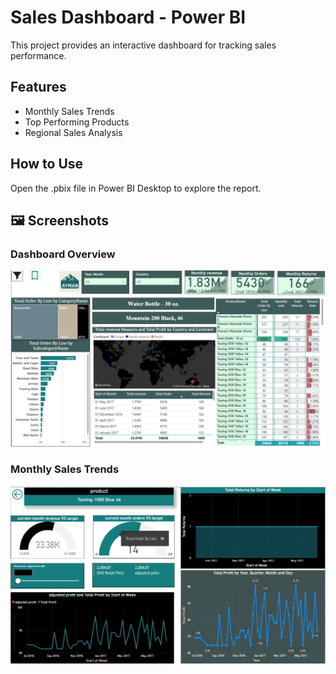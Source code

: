 # Sales Dashboard - Power BI
This project provides an interactive dashboard for tracking sales performance.

## Features
- Monthly Sales Trends
- Top Performing Products
- Regional Sales Analysis

## How to Use
Open the .pbix file in Power BI Desktop to explore the report.
## 🖼️ Screenshots

### Dashboard Overview
![Dashboard Overview](Screenshots/screenshots/Screenshot%202025-04-28%20224658.png)

### Monthly Sales Trends
![Monthly Sales Trends](Screenshots/screenshots/Screenshot%202025-04-28%20224743.png)

